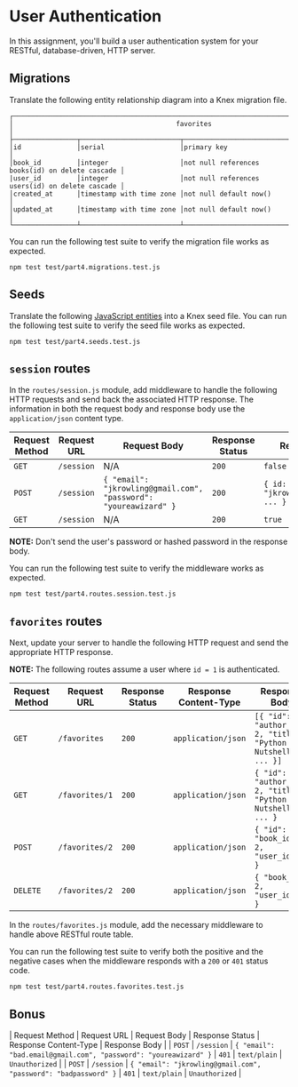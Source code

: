 # User Authentication

In this assignment, you'll build a user authentication system for your RESTful, database-driven, HTTP server.

## Migrations

Translate the following entity relationship diagram into a Knex migration file.

```text
┌───────────────────────────────────────────────────────────────────────────────────────────┐
│                                         favorites                                         │
├────────────────┬─────────────────────────┬────────────────────────────────────────────────┤
│id              │serial                   │primary key                                     │
│book_id         │integer                  │not null references books(id) on delete cascade │
|user_id         │integer                  │not null references users(id) on delete cascade │
│created_at      │timestamp with time zone │not null default now()                          │
│updated_at      │timestamp with time zone │not null default now()                          │
└────────────────┴─────────────────────────┴────────────────────────────────────────────────┘
```

You can run the following test suite to verify the migration file works as expected.

```shell
npm test test/part4.migrations.test.js
```

## Seeds

Translate the following [JavaScript entities](https://gist.github.com/ryansobol/0bcc0058af3ce5823263ac005a34b050) into a Knex seed file. You can run the following test suite to verify the seed file works as expected.

```shell
npm test test/part4.seeds.test.js
```

## `session` routes

In the `routes/session.js` module, add middleware to handle the following HTTP requests and send back the associated HTTP response. The information in both the request body and response body use the `application/json` content type.

| Request Method | Request URL        | Request Body                                                     | Response Status | Response Body                                    |
|----------------|--------------------|------------------------------------------------------------------|-----------------|--------------------------------------------------|
| `GET`          | `/session`         | N/A                                                              | `200`           | `false`                                          |
| `POST`         | `/session`         | `{ "email": "jkrowling@gmail.com", "password": "youreawizard" }` | `200`           | `{ id: 1, "email": "jkrowling@gmail.com", ... }` |
| `GET`          | `/session`         | N/A                                                              | `200`           | `true`                                           |

**NOTE:** Don't send the user's password or hashed password in the response body.

You can run the following test suite to verify the middleware works as expected.

```shell
npm test test/part4.routes.session.test.js
```

## `favorites` routes

Next, update your server to handle the following HTTP request and send the appropriate HTTP response.

**NOTE:** The following routes assume a user where `id = 1` is authenticated.

| Request Method | Request URL      | Response Status | Response Content-Type | Response Body                                                         |
|----------------|------------------|-----------------|-----------------------|-----------------------------------------------------------------------|
| `GET`          | `/favorites`     | `200`           | `application/json`    | `[{ "id": 1, "author_id": 2, "title": "Python In A Nutshell", ... }]` |
| `GET`          | `/favorites/1`   | `200`           | `application/json`    | `{ "id": 1, "author_id": 2, "title": "Python In A Nutshell", ... }`   |
| `POST`         | `/favorites/2`   | `200`           | `application/json`    | `{ "id": 2, "book_id": 2, "user_id": 1 }`                             |
| `DELETE`       | `/favorites/2`   | `200`           | `application/json`    | `{ "book_id": 2, "user_id": 1 }`                                      |

In the `routes/favorites.js` module, add the necessary middleware to handle above RESTful route table.

You can run the following test suite to verify both the positive and the negative cases when the middleware responds with a `200` or `401` status code.

```shell
npm test test/part4.routes.favorites.test.js
```

## Bonus

| Request Method | Request URL        | Request Body                                                     | Response Status | Response Content-Type | Response Body  |
| `POST`         | `/session`         | `{ "email": "bad.email@gmail.com", "password": "youreawizard" }` | `401`           | `text/plain`          | `Unauthorized` |
| `POST`         | `/session`         | `{ "email": "jkrowling@gmail.com", "password": "badpassword" }`  | `401`           | `text/plain`          | `Unauthorized` |
